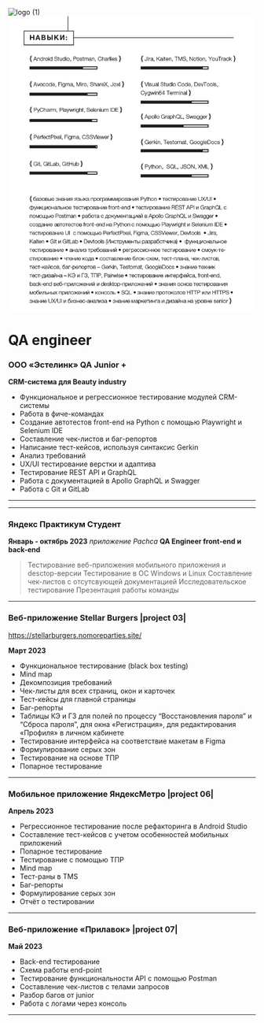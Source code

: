 ![logo (1)](https://github.com/VeraPoArt/QA-engineer-Yandex.Practicum/blob/89847114dde317aae01a837e1a460616f0fe8d65/project%2001/76625237635527.5746e93adbb1b.jpg)
![logo (2)](https://github.com/VeraPoArt/QA_engineer/blob/main/%D1%80%D0%B5%D0%B7%D1%8E%D0%BC%D0%B5%20%D1%8D%D1%81%D1%82%D0%B5%D0%BB%D0%B8%D0%BD%D0%BA%20333-02.jpg)
# QA engineer

### ООО «Эстелинк»   QA Junior +
**CRM-система для Beauty industry**
- Функциональное и регрессионное тестирование модулей CRM-системы
- Работа в фиче-командах
- Создание автотестов front-end на Python с помощью Playwright и Selenium IDE
- Составление чек-листов и баг-репортов
- Написание тест-кейсов, используя синтаксис Gerkin
- Анализ требований
- UX/UI тестирование верстки и адаптива
- Тестирование REST API и GraphQL
- Работа с документацией в Apollo GraphQL и Swagger
- Работа с Git и GitLab
---
---
### Яндекс Практикум   Студент

**Январь - октябрь 2023**
*приложение  Pachca*
**QA Engineer front-end и back-end**
> Тестирование веб-приложения
мобильного приложения и desctop-версии
> Тестирование в ОС Windows и Linux
> Составление чек-листов с отсутсвующей документацией
> Исследовательское тестирование
> Презентация работы команды 

---
### Веб-приложение Stellar Burgers |project 03|
https://stellarburgers.nomoreparties.site/

**Март 2023**
- Функциональное тестирование (black box testing)
- Mind map
- Декомпозиция требований
- Чек-листы для всех страниц, окон и карточек
- Тест-кейсы для главной страницы
- Баг-репорты
- Таблицы КЭ и ГЗ для полей по процессу “Восстановления пароля” и “Сброса пароля”, для окна «Регистрация», для редактирования «Профиля» в личном кабинете
- Тестирование интерфейса на соответствие макетам в Figma
- Формулирование серых зон
- Тестирование на основе ТПР
- Попарное тестирование
---
### Мобильное приложение ЯндексМетро |project 06|
**Апрель 2023**
- Регрессионное тестирование после рефакторинга в Android Studio
- Составление тест-кейсов с учетом особенностей мобильных приложений
- Попарное тестирование
- Тестирование с помощью ТПР
- Mind map
- Тест-раны в TMS
- Баг-репорты
- Формулирование серых зон
- Отчёт о тестировании
---
### Веб-приложение «Прилавок» |project 07|
**Май 2023**
- Back-end тестирование
- Схема работы end-point
- Тестирование функциональности API с помощью Postman
- Составление чек-листов с телами запросов
- Разбор багов от junior
- Работа с логами через консоль
---

